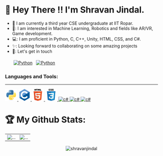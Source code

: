 # :wave: Hey There !! I'm Shravan Jindal.
- 🔭 I am currently a third year CSE undergraduate at IIT Ropar. 
- 🌱: I am interested in Machine Learning, Robotics and fields like AR/VR, Game development. 
- 💻: I am proficient in Python, C, C++, Unity, HTML, CSS, and C#.
- ✨: Looking forward to collaborating on some amazing projects
- 🤝: Let's get in touch
<br><br><a href="https://www.linkedin.com/in/shravan-jindal-23068327a/" target="_blank" rel="noopener noreferrer"> <img src="https://cdn.exclaimer.com/Handbook%20Images/linkedin-icon_64x64.png" alt="Python" height="40" style="vertical-align:top; margin:4px"></a>
<a href="mailto:2022csb1124@iitrpr.ac.in"> <img src="https://img.icons8.com/color/48/000000/gmail-new.png" alt="Python" height="40" style="vertical-align:top; margin:4px"></a>

<h3>Languages and Tools:</h4><hr>
<p> 
<a href="https://www.python.org" target="_blank"> <img src="https://raw.githubusercontent.com/devicons/devicon/master/icons/python/python-original.svg" alt="python" width="40" height="40"/> </a> 
<a href="https://www.cprogramming.com/" target="_blank"> <img src="https://raw.githubusercontent.com/devicons/devicon/master/icons/c/c-original.svg" alt="c" width="40" height="40"/> </a> 
<a href="https://www.w3.org/html/" target="_blank"> <img src="https://raw.githubusercontent.com/devicons/devicon/master/icons/html5/html5-original-wordmark.svg" alt="html5" width="40" height="40"/> </a> 
<a href="https://www.w3schools.com/css/" target="_blank"> <img src="https://raw.githubusercontent.com/devicons/devicon/master/icons/css3/css3-original-wordmark.svg" alt="css3" width="40" height="40"/> </a> 
<a href="https://www.w3schools.com/cs/index.php" target="_blank"> <img src="https://cdn.worldvectorlogo.com/logos/c--4.svg" alt="c#" width="40" height="40"/> </a> 
<a href="https://unity.com/" target="_blank"> <img src="https://upload.wikimedia.org/wikipedia/commons/1/19/Unity_Technologies_logo.svg" alt="c#" width="100" height="40"/> </a> 
<a href="https://mne.tools/stable/index.html" target="_blank"> <img src="https://mne.tools/stable/_images/mne_logo.svg" alt="c#" width="40" height="40"/> </a> 

# 🏆 My Github Stats:

<table align='center'>
  <tr>
   <td><img src="https://github-readme-stats.vercel.app/api?username=shravanjindal&include_all_commits=true&count_private=true&show_icons=true&line_height=20&title_color=7A7ADB&icon_color=2234AE&text_color=D3D3D3&bg_color=0,000000,130F40" alt="..." />
    <td><img src="https://github-readme-stats.vercel.app/api/top-langs?username=shravanjindal&show_icons=true&locale=en&layout=compact&title_color=7A7ADB&icon_color=2234AE&text_color=D3D3D3&bg_color=0,000000,130F40" alt="..." /></td>
  </tr>
</table>

<div align="center">
<p><img align="center" src="https://github-readme-streak-stats.herokuapp.com/?user=shravanjindal&theme=dark" alt="shravanjindal" /></p>
